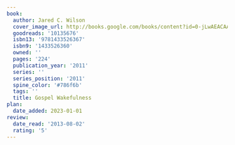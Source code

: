 ```yaml
---
book:
  author: Jared C. Wilson
  cover_image_url: http://books.google.com/books/content?id=0-jLwAEACAAJ&printsec=frontcover&img=1&zoom=1&source=gbs_api
  goodreads: '10135676'
  isbn13: '9781433526367'
  isbn9: '1433526360'
  owned: ''
  pages: '224'
  publication_year: '2011'
  series: ''
  series_position: '2011'
  spine_color: '#786f6b'
  tags: ''
  title: Gospel Wakefulness
plan:
  date_added: 2023-01-01
review:
  date_read: '2013-08-02'
  rating: '5'
---
```

